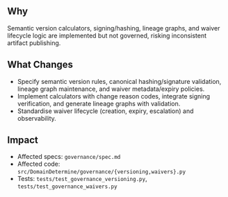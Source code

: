## Why
Semantic version calculators, signing/hashing, lineage graphs, and waiver lifecycle logic are implemented but not governed, risking inconsistent artifact publishing.

## What Changes
- Specify semantic version rules, canonical hashing/signature validation, lineage graph maintenance, and waiver metadata/expiry policies.
- Implement calculators with change reason codes, integrate signing verification, and generate lineage graphs with validation.
- Standardise waiver lifecycle (creation, expiry, escalation) and observability.

## Impact
- Affected specs: `governance/spec.md`
- Affected code: `src/DomainDetermine/governance/{versioning,waivers}.py`
- Tests: `tests/test_governance_versioning.py`, `tests/test_governance_waivers.py`
